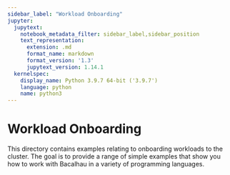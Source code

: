 ```yaml
---
sidebar_label: "Workload Onboarding"
jupyter:
  jupytext:
    notebook_metadata_filter: sidebar_label,sidebar_position
    text_representation:
      extension: .md
      format_name: markdown
      format_version: '1.3'
      jupytext_version: 1.14.1
  kernelspec:
    display_name: Python 3.9.7 64-bit ('3.9.7')
    language: python
    name: python3
---
```


# Workload Onboarding

This directory contains examples relating to onboarding workloads to the cluster. The goal is to provide a range of simple examples that show you how to work with Bacalhau in a variety of programming languages.






